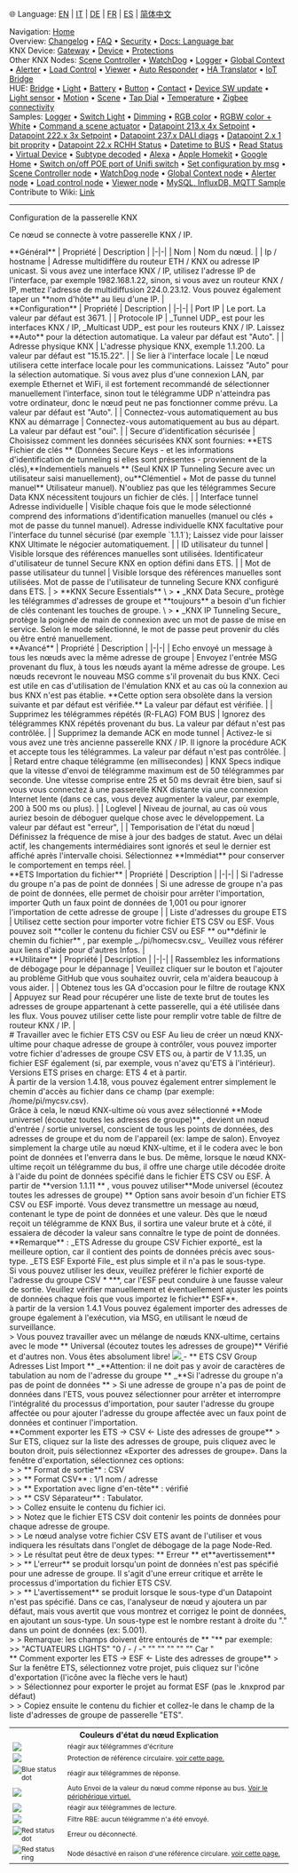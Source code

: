 🌐 Language: [EN](/node-red-contrib-knx-ultimate/wiki/Gateway-configuration) | [IT](/node-red-contrib-knx-ultimate/wiki/it-Gateway-configuration) | [DE](/node-red-contrib-knx-ultimate/wiki/de-Gateway-configuration) | [FR](/node-red-contrib-knx-ultimate/wiki/fr-Gateway-configuration) | [ES](/node-red-contrib-knx-ultimate/wiki/es-Gateway-configuration) | [简体中文](/node-red-contrib-knx-ultimate/wiki/zh-CN-Gateway-configuration)
<!-- NAV START -->
Navigation: [Home](/node-red-contrib-knx-ultimate/wiki/Home)  
Overview: [Changelog](https://github.com/Supergiovane/node-red-contrib-knx-ultimate/blob/master/CHANGELOG.md) • [FAQ](/node-red-contrib-knx-ultimate/wiki/FAQ-Troubleshoot) • [Security](/node-red-contrib-knx-ultimate/wiki/SECURITY) • [Docs: Language bar](/node-red-contrib-knx-ultimate/wiki/Docs-Language-Bar)  
KNX Device: [Gateway](/node-red-contrib-knx-ultimate/wiki/Gateway-configuration) • [Device](/node-red-contrib-knx-ultimate/wiki/Device) • [Protections](/node-red-contrib-knx-ultimate/wiki/Protections)  
Other KNX Nodes: [Scene Controller](/node-red-contrib-knx-ultimate/wiki/SceneController-Configuration) • [WatchDog](/node-red-contrib-knx-ultimate/wiki/WatchDog-Configuration) • [Logger](/node-red-contrib-knx-ultimate/wiki/Logger-Configuration) • [Global Context](/node-red-contrib-knx-ultimate/wiki/GlobalVariable) • [Alerter](/node-red-contrib-knx-ultimate/wiki/Alerter-Configuration) • [Load Control](/node-red-contrib-knx-ultimate/wiki/LoadControl-Configuration) • [Viewer](/node-red-contrib-knx-ultimate/wiki/knxUltimateViewer) • [Auto Responder](/node-red-contrib-knx-ultimate/wiki/KNXAutoResponder) • [HA Translator](/node-red-contrib-knx-ultimate/wiki/HATranslator) • [IoT Bridge](/node-red-contrib-knx-ultimate/wiki/IoT-Bridge-Configuration)  
HUE: [Bridge](/node-red-contrib-knx-ultimate/wiki/HUE+Bridge+configuration) • [Light](/node-red-contrib-knx-ultimate/wiki/HUE+Light) • [Battery](/node-red-contrib-knx-ultimate/wiki/HUE+Battery) • [Button](/node-red-contrib-knx-ultimate/wiki/HUE+Button) • [Contact](/node-red-contrib-knx-ultimate/wiki/HUE+Contact+sensor) • [Device SW update](/node-red-contrib-knx-ultimate/wiki/HUE+Device+software+update) • [Light sensor](/node-red-contrib-knx-ultimate/wiki/HUE+Light+sensor) • [Motion](/node-red-contrib-knx-ultimate/wiki/HUE+Motion) • [Scene](/node-red-contrib-knx-ultimate/wiki/HUE+Scene) • [Tap Dial](/node-red-contrib-knx-ultimate/wiki/HUE+Tapdial) • [Temperature](/node-red-contrib-knx-ultimate/wiki/HUE+Temperature+sensor) • [Zigbee connectivity](/node-red-contrib-knx-ultimate/wiki/HUE+Zigbee+connectivity)  
Samples: [Logger](/node-red-contrib-knx-ultimate/wiki/Logger-Sample) • [Switch Light](/node-red-contrib-knx-ultimate/wiki/-Sample---Switch-light) • [Dimming](/node-red-contrib-knx-ultimate/wiki/-Sample---Dimming) • [RGB color](/node-red-contrib-knx-ultimate/wiki/-Sample---RGB-Color) • [RGBW color + White](/node-red-contrib-knx-ultimate/wiki/-Sample---RGBW-Color-plus-White) • [Command a scene actuator](/node-red-contrib-knx-ultimate/wiki/-Sample---Control-a-scene-actuator) • [Datapoint 213.x 4x Setpoint](/node-red-contrib-knx-ultimate/wiki/-Sample---DPT213) • [Datapoint 222.x 3x Setpoint](/node-red-contrib-knx-ultimate/wiki/-Sample---DPT222) • [Datapoint 237.x DALI diags](/node-red-contrib-knx-ultimate/wiki/-Sample---DPT237) • [Datapoint 2.x 1 bit proprity](/node-red-contrib-knx-ultimate/wiki/-Sample---DPT2) • [Datapoint 22.x RCHH Status](/node-red-contrib-knx-ultimate/wiki/-Sample---DPT22) • [Datetime to BUS](/node-red-contrib-knx-ultimate/wiki/-Sample---DateTime-to-BUS) • [Read Status](/node-red-contrib-knx-ultimate/wiki/-Sample---Read-value-from-Device) • [Virtual Device](/node-red-contrib-knx-ultimate/wiki/-Sample---Virtual-Device) • [Subtype decoded](/node-red-contrib-knx-ultimate/wiki/-Sample---Subtype) • [Alexa](/node-red-contrib-knx-ultimate/wiki/-Sample---Alexa) • [Apple Homekit](/node-red-contrib-knx-ultimate/wiki/-Sample---Apple-Homekit) • [Google Home](/node-red-contrib-knx-ultimate/wiki/-Sample---Google-Assistant) • [Switch on/off POE port of Unifi switch](/node-red-contrib-knx-ultimate/wiki/-Sample---UnifiPOE) • [Set configuration by msg](/node-red-contrib-knx-ultimate/wiki/-Sample-setConfig) • [Scene Controller node](/node-red-contrib-knx-ultimate/wiki/Sample-Scene-Node) • [WatchDog node](/node-red-contrib-knx-ultimate/wiki/-Sample---WatchDog) • [Global Context node](/node-red-contrib-knx-ultimate/wiki/SampleGlobalContextNode) • [Alerter node](/node-red-contrib-knx-ultimate/wiki/SampleAlerter) • [Load control node](/node-red-contrib-knx-ultimate/wiki/SampleLoadControl) • [Viewer node](/node-red-contrib-knx-ultimate/wiki/knxUltimateViewer) • [MySQL, InfluxDB, MQTT Sample](/node-red-contrib-knx-ultimate/wiki/Sample-KNX2MQTT-KNX2MySQL-KNX2InfluxDB)  
Contribute to Wiki: [Link](/node-red-contrib-knx-ultimate/wiki/Manage-Wiki)
<!-- NAV END -->
---
Configuration de la passerelle KNX
<p> Ce nœud se connecte à votre passerelle KNX / IP. </p>
**Général**
| Propriété | Description |
|-|-|
| Nom | Nom du nœud. |
| Ip / hostname | Adresse multidiffère du routeur ETH / KNX ou adresse IP unicast. Si vous avez une interface KNX / IP, utilisez l'adresse IP de l'interface, par exemple 1982.168.1.22, sinon, si vous avez un routeur KNX / IP, mettez l'adresse de multidiffusion 224.0.23.12. Vous pouvez également taper un **nom d'hôte** au lieu d'une IP. |
<br/>
**Configuration**
| Propriété | Description |
|-|-|
| Port IP | Le port. La valeur par défaut est 3671. |
| Protocole IP | _Tunnel UDP_ est pour les interfaces KNX / IP, _Multicast UDP_ est pour les routeurs KNX / IP. Laissez **Auto** pour la détection automatique. La valeur par défaut est "Auto". |
| Adresse physique KNX | L'adresse physique KNX, exemple 1.1.200. La valeur par défaut est "15.15.22". |
| Se lier à l'interface locale | Le nœud utilisera cette interface locale pour les communications. Laissez "Auto" pour la sélection automatique. Si vous avez plus d'une connexion LAN, par exemple Ethernet et WiFi, il est fortement recommandé de sélectionner manuellement l'interface, sinon tout le télégramme UDP n'atteindra pas votre ordinateur, donc le nœud peut ne pas fonctionner comme prévu. La valeur par défaut est "Auto". |
| Connectez-vous automatiquement au bus KNX au démarrage | Connectez-vous automatiquement au bus au départ. La valeur par défaut est "oui". |
| Secure d'identification sécurisée | Choisissez comment les données sécurisées KNX sont fournies: **ETS Fichier de clés ** (Données Secure Keys - et les informations d'identification de tunneling si elles sont présentes - proviennent de la clés),**Indementiels manuels ** (Seul KNX IP Tunneling Secure avec un utilisateur saisi manuellement), ou**Clémentiel + Mot de passe du tunnel manuel** Utilisateur manuel). N'oubliez pas que les télégrammes Secure Data KNX nécessitent toujours un fichier de clés. |
| Interface tunnel Adresse individuelle | Visible chaque fois que le mode sélectionné comprend des informations d'identification manuelles (manuel ou clés + mot de passe du tunnel manuel). Adresse individuelle KNX facultative pour l'interface du tunnel sécurisé (par exemple `1.1.1`); Laissez vide pour laisser KNX Ultimate le négocier automatiquement. |
| ID utilisateur du tunnel | Visible lorsque des références manuelles sont utilisées. Identificateur d'utilisateur de tunnel Secure KNX en option défini dans ETS. |
| Mot de passe utilisateur du tunnel | Visible lorsque des références manuelles sont utilisées. Mot de passe de l'utilisateur de tunneling Secure KNX configuré dans ETS. |
> **KNX Secure Essentials** \
> • _KNX Data Secure_ protège les télégrammes d'adresses de groupe et **toujours** a besoin d'un fichier de clés contenant les touches de groupe. \
> • _KNX IP Tunneling Secure_ protège la poignée de main de connexion avec un mot de passe de mise en service. Selon le mode sélectionné, le mot de passe peut provenir du clés ou être entré manuellement.
<br/>
**Avancé**
| Propriété | Description |
|-|-|
| Echo envoyé un message à tous les nœuds avec la même adresse de groupe | Envoyez l'entrée MSG provenant du flux, à tous les nœuds ayant la même adresse de groupe. Les nœuds recevront le nouveau MSG comme s'il provenait du bus KNX. Ceci est utile en cas d'utilisation de l'émulation KNX et au cas où la connexion au bus KNX n'est pas établie. **Cette option sera obsolète dans la version suivante et par défaut est vérifiée.** La valeur par défaut est vérifiée. |
| Supprimez les télégrammes répétés (R-FLAG) FOM BUS | Ignorez des télégrammes KNX répétés provenant du bus. La valeur par défaut n'est pas contrôlée. |
| Supprimez la demande ACK en mode tunnel | Activez-le si vous avez une très ancienne passerelle KNX / IP. Il ignore la procédure ACK et accepte tous les télégrammes. La valeur par défaut n'est pas contrôlée. |
| Retard entre chaque télégramme (en millisecondes) | KNX Specs indique que la vitesse d'envoi de télégramme maximum est de 50 télégrammes par seconde. Une vitesse comprise entre 25 et 50 ms devrait être bien, sauf si vous vous connectez à une passerelle KNX distante via une connexion Internet lente (dans ce cas, vous devez augmenter la valeur, par exemple, 200 à 500 ms ou plus). |
| Loglevel | Niveau de journal, au cas où vous auriez besoin de déboguer quelque chose avec le développement. La valeur par défaut est "erreur", |
| Temporisation de l'état du nœud | Définissez la fréquence de mise à jour des badges de statut. Avec un délai actif, les changements intermédiaires sont ignorés et seul le dernier est affiché après l'intervalle choisi. Sélectionnez **Immédiat** pour conserver le comportement en temps réel. |
<br/>
**ETS Importation du fichier**
| Propriété | Description |
|-|-|
| Si l'adresse du groupe n'a pas de point de données | Si une adresse de groupe n'a pas de point de données, elle permet de choisir pour arrêter l'importation, importer Quth un faux point de données de 1,001 ou pour ignorer l'importation de cette adresse de groupe |
| Liste d'adresses du groupe ETS | Utilisez cette section pour importer votre fichier ETS CSV ou ESF. Vous pouvez soit **coller le contenu du fichier CSV ou ESF ** ou**définir le chemin du fichier** , par exemple _./pi/homecsv.csv_. Veuillez vous référer aux liens d'aide pour d'autres Infos. |
<br/>
**Utilitaire**
| Propriété | Description |
|-|-|
| Rassemblez les informations de débogage pour le dépannage | Veuillez cliquer sur le bouton et l'ajouter au problème GitHub que vous souhaitez ouvrir, cela m'aidera beaucoup à vous aider. |
| Obtenez tous les GA d'occasion pour le filtre de routage KNX | Appuyez sur Read pour récupérer une liste de texte brut de toutes les adresses de groupe appartenant à cette passerelle, qui a été utilisée dans les flux. Vous pouvez utiliser cette liste pour remplir votre table de filtre de routeur KNX / IP. |
<br/>
# Travailler avec le fichier ETS CSV ou ESF
Au lieu de créer un nœud KNX-ultime pour chaque adresse de groupe à contrôler, vous pouvez importer votre fichier d'adresses de groupe CSV ETS ou, à partir de V 1.1.35, un fichier ESF également (si, par exemple, vous n'avez qu'ETS à l'intérieur). Versions ETS prises en charge: ETS 4 et à partir. <br/>
À partir de la version 1.4.18, vous pouvez également entrer simplement le chemin d'accès au fichier dans ce champ (par exemple: /home/pi/mycsv.csv). <br/>
Grâce à cela, le nœud KNX-ultime où vous avez sélectionné **Mode universel (écoutez toutes les adresses de groupe)** , devient un nœud d'entrée / sortie universel, conscient de tous les points de données, des adresses de groupe et du nom de l'appareil (ex: lampe de salon). Envoyez simplement la charge utile au nœud KNX-ultime, et il le codera avec le bon point de données et l'enverra dans le bus. De même, lorsque le nœud KNX-ultime reçoit un télégramme du bus, il offre une charge utile décodée droite à l'aide du point de données spécifié dans le fichier ETS CSV ou ESF.
À partir de **version 1.1.11 ** , vous pouvez utiliser**Mode universel (écoutez toutes les adresses de groupe) ** Option sans avoir besoin d'un fichier ETS CSV ou ESF importé. Vous devez transmettre un message au nœud, contenant le type de point de données et une valeur. Dès que le nœud reçoit un télégramme de KNX Bus, il sortira une valeur brute et à côté, il essaiera de décoder la valeur sans connaître le type de point de données. <Br />**Remarque** : _ETS Adresse du groupe CSV Fichier exporté_ est la meilleure option, car il contient des points de données précis avec sous-type. _ETS ESF Exporté File_ est plus simple et il n'a pas le sous-type. <Br />
Si vous pouvez utiliser les deux, veuillez préférer le fichier exporté de l'adresse du groupe CSV * ***, car l'ESF peut conduire à une fausse valeur de sortie. Veuillez vérifier manuellement et éventuellement ajuster les points de données chaque fois que vous importez le fichier** ESF**. <Br /> à partir de la version 1.4.1 Vous pouvez également importer des adresses de groupe également à l'exécution, via MSG, en utilisant le nœud de surveillance. <br />
> Vous pouvez travailler avec un mélange de nœuds KNX-ultime, certains avec le mode ** Universal (écoutez toutes les adresses de groupe)** Vérifié et d'autres non. Vous êtes absolument libre!
<a href = "https://youtu.be/egrbr_kwp9i"> <img src = 'https://raw.githubusercontent.com/supergiovane/node-red-contrib-knx-ultimate/masmg/yt.png'> </a>
- ** ETS CSV Group Adresses List Import ** _**Attention: il ne doit pas y avoir de caractères de tabulation au nom de l'adresse du groupe ** _**Si l'adresse du groupe n'a pas de point de données ** > Si une adresse de groupe n'a pas de point de données dans l'ETS, vous pouvez sélectionner pour arrêter et interrompre l'intégralité du processus d'importation, pour sauter l'adresse du groupe affectée ou pour ajouter l'adresse du groupe affectée avec un faux point de données et continuer l'importation. <br/>**Comment exporter les ETS -> CSV <- Liste des adresses de groupe** > Sur ETS, cliquez sur la liste des adresses de groupe, puis cliquez avec le bouton droit, puis sélectionnez «Exporter des adresses de groupe». Dans la fenêtre d'exportation, sélectionnez ces options: <br />
>
> ** Format de sortie** : CSV <Br />
>
> ** Format CSV** : 1/1 nom / adresse <br />
>
> ** Exportation avec ligne d'en-tête** : vérifié <br />
>
> ** CSV Séparateur** : Tabulator. <br />
>
> Collez ensuite le contenu du fichier ici. <br />
>
> Notez que le fichier ETS CSV doit contenir les points de données pour chaque adresse de groupe. <br />
>
> Le nœud analyse votre fichier CSV ETS avant de l'utiliser et vous indiquera les résultats dans l'onglet de débogage de la page Node-Red. <br />
>
> Le résultat peut être de deux types: ** Erreur ** et**avertissement** <br />
>
> ** L'erreur** se produit lorsqu'un point de données n'est pas spécifié pour une adresse de groupe. Il s'agit d'une erreur critique et arrête le processus d'importation du fichier ETS CSV. <br />
>
> ** L'avertissement** se produit lorsque le sous-type d'un Datapoint n'est pas spécifié. Dans ce cas, l'analyseur de nœud y ajoutera un par défaut, mais vous avertit que vous montrez et corrigez le point de données, en ajoutant un sous-type. Un sous-type est le nombre restant à droite du "." dans un point de données (ex: 5.001). <Br />
>
> Remarque: les champs doivent être entourés de ** "** par exemple: <br />
>> "ACTUATEURS LIGHTS" "0 / - / -" "" "" "" "" "" Car "<br/> ** Comment exporter les ETS -> ESF <- Liste des adresses de groupe**
> Sur la fenêtre ETS, sélectionnez votre projet, puis cliquez sur l'icône d'exportation (l'icône avec la flèche vers le haut) <br />
>
> Sélectionnez pour exporter le projet au format ESF (pas le .knxprod par défaut) <br />
>
> Copiez ensuite le contenu du fichier et collez-le dans le champ de la liste d'adresses de groupe de passerelle "ETS".
<p>
    <Table Style = "Font-Size: 12px">
        <tr>
        <th Colspan = "2" style = "Font-Size: 14px"> Couleurs d'état du nœud Explication </th>
        </tr>
        <tr>
        <td> <img src = "https://raw.githubusercontent.com/supergiovane/node-red-contrib-knx-ultimate/master/img/greendot.png"> </ img> </ td>
        <TD> réagir aux télégrammes d'écriture </td>
        </tr>
        <tr>
            <td> <img src = "https://raw.githubusercontent.com/supergiovane/node-red-contrib-knx-ultimate/master/img/greenring.png"> </ img> </ td>
            <TD> Protection de référence circulaire. <a href = "https://github.com/supergiovane/node-red-contrib-knx-ultimate/wiki" target = "_ blanc"> voir cette page. </a> </ td>
        </tr>
        <tr>
        <td><img src="https://raw.githubusercontent.com/Supergiovane/node-red-contrib-knx-ultimate/master/img/bluedot.png" alt="Blue status dot" /></td>
        <TD> réagir aux télégrammes de réponse. </td>
        </tr>
        <tr>
            <td> <img src = "https://raw.githubusercontent.com/supergiovane/node-red-contrib-knx-ultimate/master/img/bluering.png"> </img> </td>
            <TD> Auto Envoi de la valeur du nœud comme réponse au bus. <a href = "/node-red-contrib-knx-ultimate/wiki/-sample---virtual-device" cible = "_ Blank"> Voir le périphérique virtuel. </a> </ td>
        </tr>
        <tr>
            <td> <img src = "https://raw.githubusercontent.com/supergiovane/node-red-contrib-knx-ultimate/master/img/greudot.png"> </ img> </ td>
            <TD> réagir aux télégrammes de lecture. </td>
        </tr>
        <tr>
            <td> <img src = "https://raw.githubusercontent.com/supergiovane/node-red-contrib-knx-ultimate/master/img/greyring.png"> </ img> </ td>
            <TD> Filtre RBE: aucun télégramme n'a été envoyé. </td>
        </tr>
        <tr>
            <td><img src="https://raw.githubusercontent.com/Supergiovane/node-red-contrib-knx-ultimate/master/img/reddot.png" alt="Red status dot" /></td>
            <td> Erreur ou déconnecté. </td>
        </tr>
        <tr>
            <td><img src="https://raw.githubusercontent.com/Supergiovane/node-red-contrib-knx-ultimate/master/img/redring.png" alt="Red status ring" /></td>
            <TD> Node désactivé en raison d'une référence circulare. <a href = "https://github.com/supergiovane/node-red-contrib-knx-ultimate/wiki" target = "_ blanc"> voir cette page. </a> </ td>
        </tr>
    </ table>
</p>
